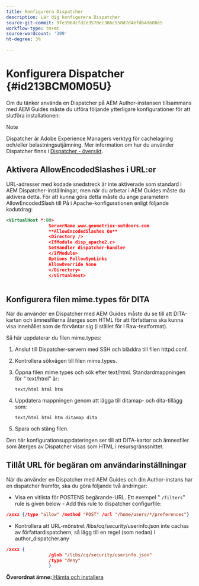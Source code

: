 ```yaml
---
title: Konfigurera Dispatcher
description: Lär dig konfigurera Dispatcher
source-git-commit: 9fe396dcfd2e3570ec386c958d7d4efdb4d608e5
workflow-type: tm+mt
source-wordcount: '309'
ht-degree: 3%

---
```



# Konfigurera Dispatcher {#id213BCM0M05U}

Om du tänker använda en Dispatcher på AEM Author-instansen tillsammans med AEM Guides måste du utföra följande ytterligare konfigurationer för att slutföra installationen:

>[!NOTE]
>
> Dispatcher är Adobe Experience Managers verktyg för cachelagring och/eller belastningsutjämning. Mer information om hur du använder Dispatcher finns i [Dispatcher - översikt](https://experienceleague.adobe.com/docs/experience-manager-dispatcher/using/dispatcher.html?lang=en).

## Aktivera AllowEncodedSlashes i URL:er

URL-adresser med kodade snedstreck är inte aktiverade som standard i AEM Dispatcher-inställningar, men när du arbetar i AEM Guides måste du aktivera detta. För att kunna göra detta måste du ange parametern AllowEncodedSlash till På i Apache-konfigurationen enligt följande kodutdrag:

```XML
<VirtualHost *:80>
                ServerName www.geometrixx-outdoors.com
                **AllowEncodedSlashes On**
                <Directory />
                <IfModule disp_apache2.c>
                SetHandler dispatcher-handler
                </IfModule>
                Options FollowSymLinks
                AllowOverride None
                </Directory>
                </VirtualHost>
            
```

## Konfigurera filen mime.types för DITA

När du använder en Dispatcher med AEM Guides måste du se till att DITA-kartan och ämnesfilerna återges som HTML för att författarna ska kunna visa innehållet som de förväntar sig \(i stället för i Raw-textformat\).

Så här uppdaterar du filen mime.types:

1. Anslut till Dispatcher-servern med SSH och bläddra till filen httpd.conf.

1. Kontrollera sökvägen till filen mime.types.

1. Öppna filen mime.types och sök efter text/html. Standardmappningen för &quot; text/html&quot; är:

   `text/html html htm`

1. Uppdatera mappningen genom att lägga till ditamap- och dita-tillägg som:

   `text/html html htm ditamap dita`

1. Spara och stäng filen.


Den här konfigurationsuppdateringen ser till att DITA-kartor och ämnesfiler som återges av Dispatcher visas som HTML i resursgränssnittet.

## Tillåt URL för begäran om användarinställningar

När du använder en Dispatcher med AEM Guides och din Author-instans har en dispatcher framför, ska du göra följande två ändringar:

- Visa en vitlista för POSTENS begärande-URL. Ett exempel &quot; `/filters`&quot; rule is given below - Add this rule to dispatcher configurfile:

```json
/xxxx {/type "allow" /method "POST" /url "/home/users/*/preferences"}
```

- Kontrollera att URL-mönstret /libs/cq/security/userinfo.json inte cachas av författardispatchern, så lägg till en regel \(som nedan\) i author\_dispatcher.any

```json
/xxxx {
                /glob "/libs/cq/security/userinfo.json"
                /type "deny"
                }
```

**Överordnat ämne:**[ Hämta och installera](download-install.md)

